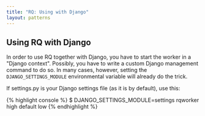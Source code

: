 ```yaml
---
title: "RQ: Using with Django"
layout: patterns
---
```


## Using RQ with Django

In order to use RQ together with Django, you have to start the worker in
a "Django context".  Possibly, you have to write a custom Django management
command to do so.  In many cases, however, setting the `DJANGO_SETTINGS_MODULE`
environmental variable will already do the trick.

If settings.py is your Django settings file (as it is by default), use this:

{% highlight console %}
$ DJANGO_SETTINGS_MODULE=settings rqworker high default low
{% endhighlight %}
